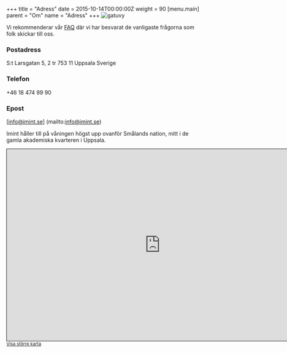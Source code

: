 +++
title = "Adress"
date = 2015-10-14T00:00:00Z
weight = 90
[menu.main]
parent = "Om"
name = "Adress"
+++
![gatuvy](gatuvy_domkyrkan.jpg)

Vi rekommenderar vår [FAQ](/invest/faq) där vi har besvarat de vanligaste frågorna som folk skickar till oss.

### Postadress
S:t Larsgatan 5, 2 tr
753 11  Uppsala
Sverige

### Telefon
+46 18 474 99 90

### Epost
[info@imint.se] (mailto:info@imint.se)

Imint håller till på våningen högst upp ovanför Smålands nation, mitt i de gamla akademiska kvarteren i Uppsala.

<iframe width="800" height="500" frameborder="0" scrolling="no" marginheight="0" marginwidth="0" src="http://www.openstreetmap.org/export/embed.html?bbox=17.62158751487732%2C59.856427344260275%2C17.6395046710968%2C59.862083931349524&amp;layer=mapnik&amp;marker=59.85925575803042%2C17.63054609298706" style="border: 1px solid black"></iframe><br/><small><a href="http://www.openstreetmap.org/?mlat=59.85926&amp;mlon=17.63055#map=17/59.85926/17.63055">Visa större karta</a></small>

